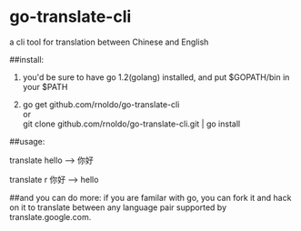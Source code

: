 go-translate-cli
================

a cli tool for translation between Chinese and English


##install:
1. you'd be sure to have go 1.2(golang) installed, and put $GOPATH/bin in
your $PATH 

2. go get github.com/rnoldo/go-translate-cli  
   or  
	git clone github.com/rnoldo/go-translate-cli.git | go install

##usage:

translate hello --> 你好  

translate r 你好 --> hello

##and you can do more:
if you are familar with go, you can fork it and hack on it to translate between any language pair supported by translate.google.com.
